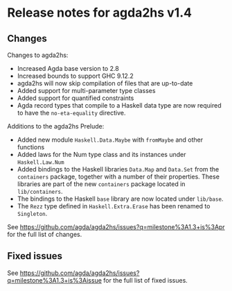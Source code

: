 Release notes for agda2hs v1.4
==============================

Changes
-------

Changes to agda2hs:
- Increased Agda base version to 2.8
- Increased bounds to support GHC 9.12.2
- agda2hs will now skip compilation of files that are up-to-date
- Added support for multi-parameter type classes
- Added support for quantified constraints
- Agda record types that compile to a Haskell data type are now
  required to have the `no-eta-equality` directive.

Additions to the agda2hs Prelude:
- Added new module `Haskell.Data.Maybe` with `fromMaybe` and other functions
- Added laws for the Num type class and its instances under `Haskell.Law.Num`
- Added bindings to the Haskell libraries `Data.Map` and `Data.Set` from the
  `containers` package, together with a number of their properties.
  These libraries are part of the new `containers` package located in `lib/containers`.
- The bindings to the Haskell `base` library are now located under `lib/base`.
- The `Rezz` type defined in `Haskell.Extra.Erase` has been renamed to `Singleton`.

See https://github.com/agda/agda2hs/issues?q=milestone%3A1.3+is%3Apr for the full list of changes.

Fixed issues
------------

See https://github.com/agda/agda2hs/issues?q=milestone%3A1.3+is%3Aissue for the full list of fixed issues.
